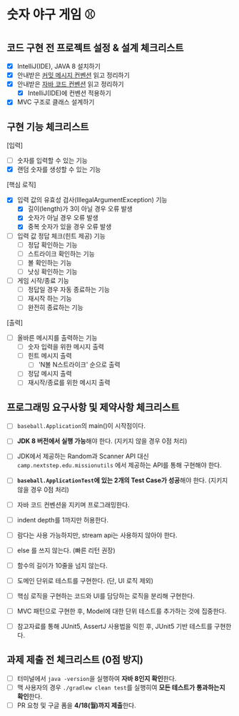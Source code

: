 # 숫자 야구 게임 ⚾️

## 코드 구현 전 프로젝트 설정 & 설계 체크리스트

- [X] IntelliJ(IDE), JAVA 8 설치하기
- [X] 안내받은 [커밋 메시지 컨벤션](https://gist.github.com/stephenparish/9941e89d80e2bc58a153) 읽고 정리하기
- [X] 안내받은 [자바 코드 컨벤션](https://github.com/woowacourse/woowacourse-docs/tree/master/styleguide/java) 읽고 정리하기
    - [X] IntelliJ(IDE)에 컨벤션 적용하기
- [X] MVC 구조로 클래스 설계하기

## 구현 기능 체크리스트

[입력]

- [ ] 숫자를 입력할 수 있는 기능
- [X] 랜덤 숫자를 생성할 수 있는 기능

[핵심 로직]

- [X] 입력 값의 유효성 검사(IllegalArgumentException) 기능
    - [X] 길이(length)가 3이 아닐 경우 오류 발생
    - [X] 숫자가 아닐 경우 오류 발생
    - [X] 중복 숫자가 있을 경우 오류 발생
- [ ] 입력 값 정답 체크(힌트 제공) 기능
    - [ ] 정답 확인하는 기능
    - [ ] 스트라이크 확인하는 기능
    - [ ] 볼 확인하는 기능
    - [ ] 낫싱 확인하는 기능
- [ ] 게임 시작/종료 기능
    - [ ] 정답일 경우 자동 종료하는 기능
    - [ ] 재시작 하는 기능
    - [ ] 완전히 종료하는 기능

[출력]

- [ ] 올바른 메시지를 출력하는 기능
    - [ ] 숫자 입력을 위한 메시지 출력
    - [ ] 힌트 메시지 출력
        - [ ] 'N볼 N스트라이크' 순으로 출력
    - [ ] 정답 메시지 출력
    - [ ] 재시작/종료를 위한 메시지 출력

## 프로그래밍 요구사항 및 제약사항 체크리스트

- [ ] `baseball.Application`의 main()이 시작점이다.
- [ ] **JDK 8 버전에서 실행 가능**해야 한다. (지키지 않을 경우 0점 처리)
- [ ] JDK에서 제공하는 Random과 Scanner API 대신 `camp.nextstep.edu.missionutils` 에서 제공하는 API를 통해 구현해야 한다.
- [ ] **`baseball.ApplicationTest`에 있는 2개의 Test Case가 성공**해야 한다. (지키지 않을 경우 0점 처리)


- [ ] 자바 코드 컨벤션을 지키며 프로그래밍한다.
- [ ] indent depth를 1까지만 허용한다.
- [ ] 람다는 사용 가능하지만, stream api는 사용하지 않아야 한다.
- [ ] else 를 쓰지 않는다. (빠른 리턴 권장)
- [ ] 함수의 길이가 10줄을 넘지 않는다.

- [ ] 도메인 단위로 테스트를 구현한다. (단, UI 로직 제외)
- [ ] 핵심 로직을 구현하는 코드와 UI를 담당하는 로직을 분리해 구현한다.
- [ ] MVC 패턴으로 구현한 후, Model에 대한 단위 테스트를 추가하는 것에 집중한다.
- [ ] 참고자료를 통해 JUnit5, AssertJ 사용법을 익힌 후, JUnit5 기반 테스트를 구현한다.

## 과제 제출 전 체크리스트 (0점 방지)

- [ ] 터미널에서 `java -version`을 실행하여 **자바 8인지 확인**한다.
- [ ] 맥 사용자의 경우 `./gradlew clean test`를 실행히여 **모든 테스트가 통과하는지 확인**한다.
- [ ] PR 요청 및 구글 폼을 **4/18(월)까지 제출**한다.
